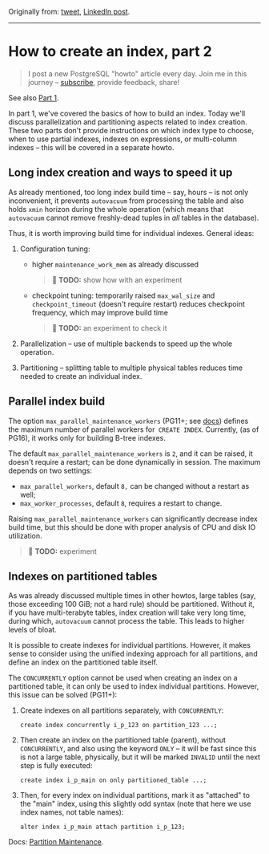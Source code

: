 Originally from: [tweet](https://twitter.com/samokhvalov/status/1729152164403249462), [LinkedIn post]().

---

# How to create an index, part 2

> I post a new PostgreSQL "howto" article every day. Join me in this
> journey – [subscribe](https://twitter.com/samokhvalov/), provide feedback, share!

See also [Part 1](0061_how_to_create_an_index_part_1.md).

In part 1, we've covered the basics of how to build an index. Today we'll discuss parallelization and partitioning
aspects related to index creation. These two parts don't provide instructions on which index type to choose, when to use
partial indexes, indexes on expressions, or multi-column indexes – this will be covered in a separate howto.

## Long index creation and ways to speed it up

As already mentioned, too long index build time – say, hours – is not only inconvenient, it prevents `autovacuum` from
processing the table and also holds `xmin` horizon during the whole operation (which means that `autovacuum` cannot 
remove freshly-dead tuples in *all* tables in the database).

Thus, it is worth improving build time for individual indexes. General ideas:

1. Configuration tuning:

   - higher `maintenance_work_mem` as already discussed 
     > 🎯 **TODO:** show how with an experiment
   - checkpoint tuning: temporarily raised `max_wal_size` and `checkpoint_timeout` (doesn't require restart) reduces 
     checkpoint frequency, which may improve build time
     > 🎯 **TODO:**  an experiment to check it

2. Parallelization – use of multiple backends to speed up the whole operation.

3. Partitioning – splitting table to multiple physical tables reduces time needed to create an individual index.

## Parallel index build

The option `max_parallel_maintenance_workers` 
(PG11+; see [docs](https://postgresqlco.nf/doc/en/param/max_parallel_maintenance_workers/)) defines the maximum number
of parallel workers for` CREATE INDEX`. Currently, (as of PG16), it works only for building B-tree indexes.

The default `max_parallel_maintenance_workers` is `2`, and it can be raised, it doesn't require a restart; can be done
dynamically in session. The maximum depends on two settings:

- `max_parallel_workers`, default `8,` can be changed without a restart as well;
- `max_worker_processes`, default `8`, requires a restart to change.

Raising `max_parallel_maintenance_workers` can significantly decrease index build time, but this
should be done with proper analysis of CPU and disk IO utilization.

> 🎯 **TODO:**  experiment

## Indexes on partitioned tables

As was already discussed multiple times in other howtos, large tables (say, those exceeding 100 GiB; not a hard rule)
should be partitioned. Without it, if you have multi-terabyte tables, index creation will take very long time, during
which, `autovacuum` cannot process the table. This leads to higher levels of bloat.

It is possible to create indexes for individual partitions. However, it makes sense to consider using the unified
indexing approach for all partitions, and define an index on the partitioned table itself.

The `CONCURRENTLY` option cannot be used when creating an index on a partitioned table, it can only be used to index
individual partitions. However, this issue can be solved (PG11+):

1. Create indexes on all partitions separately, with `CONCURRENTLY`:

   ```
   create index concurrently i_p_123 on partition_123 ...;
   ```

2. Then create an index on the partitioned table (parent), without `CONCURRENTLY`, and also using the keyword `ONLY` – 
   it will be fast since this is not a large table, physically, but it will be marked `INVALID` until the next step is 
   fully executed:

   ```
   create index i_p_main on only partitioned_table ...;
   ```

3. Then, for every index on individual partitions, mark it as "attached" to the "main" index, using this slightly odd
   syntax (note that here we use index names, not table names):

   ```
   alter index i_p_main attach partition i_p_123;
   ```

Docs: 
[Partition Maintenance](https://postgresql.org/docs/current/ddl-partitioning.html#DDL-PARTITIONING-DECLARATIVE-MAINTENANCE).
